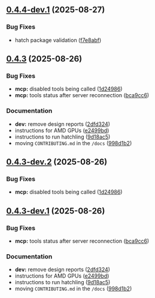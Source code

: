 ## [0.4.4-dev.1](https://github.com/CrackingShells/Hatchling/compare/v0.4.3...v0.4.4-dev.1) (2025-08-27)


### Bug Fixes

* hatch package validation ([f7e8abf](https://github.com/CrackingShells/Hatchling/commit/f7e8abf83abf97870109d1e04a7f379c53b95f97))

## [0.4.3](https://github.com/CrackingShells/Hatchling/compare/v0.4.2...v0.4.3) (2025-08-26)


### Bug Fixes

* **mcp:** disabled tools being called ([1d24986](https://github.com/CrackingShells/Hatchling/commit/1d249869b9d37c3b387f3197d8fc313055ac952a))
* **mcp:** tools status after server reconnection ([bca9cc6](https://github.com/CrackingShells/Hatchling/commit/bca9cc6ffbadd0d3ef691b60364ea285700476fa))


### Documentation

* **dev:** remove design reports ([2dfd324](https://github.com/CrackingShells/Hatchling/commit/2dfd324689062f9622b5c9468414133aa6493a88))
* instructions for AMD GPUs ([e2499bd](https://github.com/CrackingShells/Hatchling/commit/e2499bdaa768408df7279ed673a96092d4424155))
* instructions to run hatchling ([9d18ac5](https://github.com/CrackingShells/Hatchling/commit/9d18ac5a03ee56942db2cf5ecf014869ca7b9261))
* moving `CONTRIBUTING.md` in the `/docs` ([998d1b2](https://github.com/CrackingShells/Hatchling/commit/998d1b2345ebda16f566c761a5d508f43f44d0e8))

## [0.4.3-dev.2](https://github.com/CrackingShells/Hatchling/compare/v0.4.3-dev.1...v0.4.3-dev.2) (2025-08-26)


### Bug Fixes

* **mcp:** disabled tools being called ([1d24986](https://github.com/CrackingShells/Hatchling/commit/1d249869b9d37c3b387f3197d8fc313055ac952a))

## [0.4.3-dev.1](https://github.com/CrackingShells/Hatchling/compare/v0.4.2...v0.4.3-dev.1) (2025-08-26)


### Bug Fixes

* **mcp:** tools status after server reconnection ([bca9cc6](https://github.com/CrackingShells/Hatchling/commit/bca9cc6ffbadd0d3ef691b60364ea285700476fa))


### Documentation

* **dev:** remove design reports ([2dfd324](https://github.com/CrackingShells/Hatchling/commit/2dfd324689062f9622b5c9468414133aa6493a88))
* instructions for AMD GPUs ([e2499bd](https://github.com/CrackingShells/Hatchling/commit/e2499bdaa768408df7279ed673a96092d4424155))
* instructions to run hatchling ([9d18ac5](https://github.com/CrackingShells/Hatchling/commit/9d18ac5a03ee56942db2cf5ecf014869ca7b9261))
* moving `CONTRIBUTING.md` in the `/docs` ([998d1b2](https://github.com/CrackingShells/Hatchling/commit/998d1b2345ebda16f566c761a5d508f43f44d0e8))
